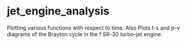 # jet_engine_analysis
Plotting various functions with respect to time. Also Plots t-s and p-v diagrams of the Brayton cycle in the f SR-30 turbo-jet engine.
